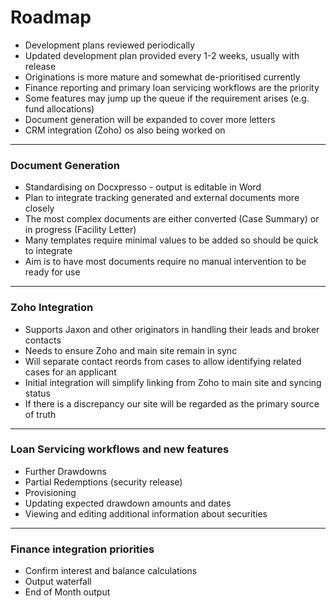 # Roadmap

- Development plans reviewed periodically
- Updated development plan provided every 1-2 weeks, usually with release
- Originations is more mature and somewhat de-prioritised currently
- Finance reporting and primary loan servicing workflows are the priority
- Some features may jump up the queue if the requirement arises (e.g. fund allocations)
- Document generation will be expanded to cover more letters
- CRM integration (Zoho) os also being worked on

---

### Document Generation

- Standardising on Docxpresso - output is editable in Word
- Plan to integrate tracking generated and external documents more closely
- The most complex documents are either converted (Case Summary) or in progress (Facility Letter)
- Many templates require minimal values to be added so should be quick to integrate
- Aim is to have most documents require no manual intervention to be ready for use

---

### Zoho Integration

- Supports Jaxon and other originators in handling their leads and broker contacts
- Needs to ensure Zoho and main site remain in sync
- Will separate contact reords from cases to allow identifying related cases for an applicant
- Initial integration will simplify linking from Zoho to main site and syncing status
- If there is a discrepancy our site will be regarded as the primary source of truth

---

### Loan Servicing workflows and new features

- Further Drawdowns
- Partial Redemptions (security release)
- Provisioning
- Updating expected drawdown amounts and dates
- Viewing and editing additional information about securities

---

### Finance integration priorities 

- Confirm interest and balance calculations
- Output waterfall 
- End of Month output
